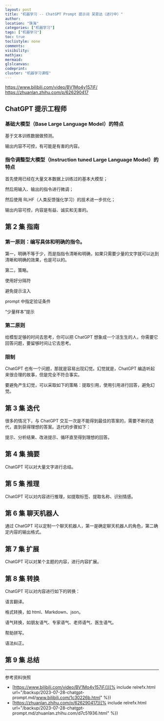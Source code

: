 ```yaml
---
layout: post
title: "机器学习 -- ChatGPT Prompt 提示词 吴恩达（进行中）"
author:
location: "珠海"
categories: ["机器学习"]
tags: ["机器学习"]
toc: true
toclistyle: none
comments:
visibility:
mathjax:
mermaid:
glslcanvas:
codeprint:
cluster: "机器学习课程"
---
```


<https://www.bilibili.com/video/BV1Mo4y157iF/>
<https://zhuanlan.zhihu.com/p/626290417>


## ChatGPT 提示工程师


### 基础大模型（Base Large Language Model）的特点

基于文本训练数据做预测。

输出内容不可控，有可能是有害的内容。


### 指令调整型大模型（Instruction tuned Large Language Model）的特点

首先使用已经在大量文本数据上训练过的基本大模型；

然后用输入、输出的指令进行微调；

然后使用 RLHF（人类反馈强化学习）的技术进一步优化；

输出内容可控，内容是有益、诚实和无害的。


## 第 2 集 指南


### 第一原则：编写具体和明确的指令。

第一，明确不等于少，而是指指令清晰和明确，如果只需要少量的文字就可以达到清晰和明确的效果，也是可以的。

第二，策略。

使用好分隔符

避免提示注入

prompt 中指定验证条件

“少量样本”提示


### 第二原则

给模型足够的时间去思考，你可以把 ChatGPT 想象成一个活生生的人，你需要它回答问题，要留够时间让它去思考。


### 限制

ChatGPT 也有一个问题，那就是容易出现幻觉。幻觉就是，ChatGPT 编造听起来很合理的故事，但是完全不符合事实。

要避免产生幻觉，可以采取如下的策略：提取引用，使用引用进行回答，避免幻觉。


## 第 3 集 迭代

很多的情况下，与 ChatGPT 交互一次是不能得到最佳的答案的，需要不断的迭代，直到获得理想的答案。迭代的步骤如下：

提示、分析结果、改进提示、循环直至得到理想的回答。


## 第 4 集 摘要

ChatGPT 可以对大量文字进行总结。


## 第 5 集 推理

ChatGPT 可以对内容进行推理，如提取标签、提取名称、识别情感。


## 第 6 集 聊天机器人

通过 ChatGPT 可以定制一个聊天机器人，第一是确定聊天机器人的角色，第二确定内容的输出格式。


## 第 7 集 扩展

ChatGPT 可以对某个主题的内容，进行内容扩展。


## 第 8 集 转换

ChatGPT 可以对内容进行如下的转换：

语言翻译。

格式转换，如 html、Markdown、json。

语气转换，如朋友语气、专家语气、老师语气、医生语气。

帮助拼写。

语法纠正。


## 第 9 集 总结



<hr class='reviewline'/>
<p class='reviewtip'><script type='text/javascript' src='{% include relref.html url="/assets/reviewjs/blogs/2023-07-28-chatgpt-prompt.md.js" %}'></script></p>
<font class='ref_snapshot'>参考资料快照</font>

- [https://www.bilibili.com/video/BV1Mo4y157iF/]({% include relrefx.html url="/backup/2023-07-28-chatgpt-prompt.md/www.bilibili.com/1c30226b.html" %})
- [https://zhuanlan.zhihu.com/p/626290417]({% include relrefx.html url="/backup/2023-07-28-chatgpt-prompt.md/zhuanlan.zhihu.com/d7c51936.html" %})
